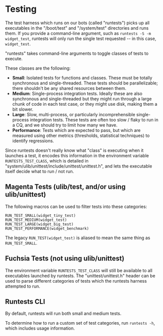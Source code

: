 # Testing

The test harness which runs on our bots (called "runtests") picks up all
executables in the "/boot/test" and "/system/test" directories and runs them.
If you provide a command-line argument, such as `runtests -S -m widget_test`,
runtests will only run the single test requested -- in this case, `widget_test`.

"runtests" takes command-line arguments to toggle classes of tests to execute.

These classes are the following:

* **Small**: Isolated tests for functions and classes. These must be totally
  synchronous and single-threaded. These tests should be parallelizable; there
  shouldn't be any shared resources between them.
* **Medium**: Single-process integration tests. Ideally these are also synchronous
  and single-threaded but they might run through a large chunk of code in each
  test case, or they might use disk, making them a bit slower.
* **Large**: Slow, multi-process, or particularly incomprehensible single-process
  integration tests. These tests are often too slow / flaky to run in a CQ, and
  we should try to limit how many we have.
* **Performance**: Tests which are expected to pass, but which are measured
  using other metrics (thresholds, statistical techniques) to identify
  regressions.

Since runtests doesn't really know what "class" is executing when it launches a
test, it encodes this information in the environment variable
`RUNTESTS_TEST_CLASS`, which is detailed in
"system/ulib/unittest/include/unittest/unittest.h", and lets the executable
itself decide what to run / not run.

## Magenta Tests (ulib/test, and/or using ulib/unittest)

The following macros can be used to filter tests into these categories:
```
RUN_TEST_SMALL(widget_tiny_test)
RUN_TEST_MEDIUM(widget_test)
RUN_TEST_LARGE(widget_big_test)
RUN_TEST_PERFORMANCE(widget_benchmark)
```

The legacy `RUN_TEST(widget_test)` is aliased to mean the same thing as
`RUN_TEST_SMALL`.

## Fuchsia Tests (not using ulib/unittest)

The environment variable `RUNTESTS_TEST_CLASS` will still be available to all
executables launched by runtests. The "unittest/unittest.h" header can be used
to parse different categories of tests which the runtests harness attempted to
run.

## Runtests CLI

By default, runtests will run both small and medium tests.

To determine how to run a custom set of test categories, run `runtests -h`,
which includes usage information.
